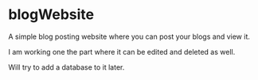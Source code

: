 # blogWebsite
A simple blog posting website where you can post your blogs and view it.

I am working one the part where it can be edited and deleted as well.

Will try to add a database to it later.
